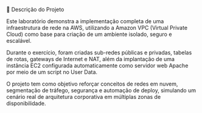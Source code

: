 🧾 Descrição do Projeto

Este laboratório demonstra a implementação completa de uma infraestrutura de rede na AWS, utilizando a Amazon VPC (Virtual Private Cloud) como base para criação de um ambiente isolado, seguro e escalável.

Durante o exercício, foram criadas sub-redes públicas e privadas, tabelas de rotas, gateways de Internet e NAT, além da implantação de uma instância EC2 configurada automaticamente como servidor web Apache por meio de um script no User Data.

O projeto tem como objetivo reforçar conceitos de redes em nuvem, segmentação de tráfego, segurança e automação de deploy, simulando um cenário real de arquitetura corporativa em múltiplas zonas de disponibilidade.

